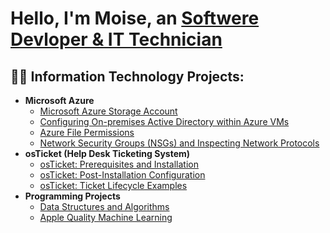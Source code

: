 <h1>Hello, I'm Moise, an <a href="https://linkedin.com/in/moise-cheristin-61b339191/">Softwere Devloper & IT Technician</a></h1>

<h2>👨‍💻 Information Technology Projects:</h2>

- <b>Microsoft Azure</b>
  - [Microsoft Azure Storage Account](https://github.com/moise2001/Azure-Storage-Account-Setup)
  - [Configuring On-premises Active Directory within Azure VMs](https://github.com/moise2001/Azure-Config-AD)
  - [Azure File Permissions](https://github.com/moise2001/-Azure-File-Permissions)
  - [Network Security Groups (NSGs) and Inspecting Network Protocols](https://github.com/moise2001/azure-network-protocols)
- <b>osTicket (Help Desk Ticketing System)</b>
  - [osTicket: Prerequisites and Installation](https://github.com/moise2001/OsTicket-Prereqs)
  - [osTicket: Post-Installation Configuration](https://github.com/moise2001/Post-Install-Configuration)
  - [osTicket: Ticket Lifecycle Examples](https://github.com/moise2001/Ticket-Lifecycle)
- <b>Programming Projects</b>
  -  [Data Structures and Algorithms](https://github.com/Moise2001/Data-and-Algorithms/tree/master)
  -   [Apple Quality Machine Learning](https://github.com/Moise2001/Apply-Quality)
